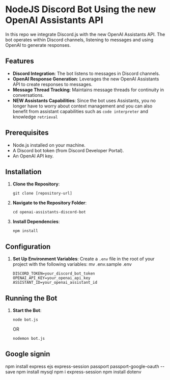 # NodeJS Discord Bot Using the new OpenAI Assistants API

In this repo we integrate Discord.js with the new OpenAI Assistants API. The bot operates within Discord channels, listening to messages and using OpenAI to generate responses.

## Features

- **Discord Integration**: The bot listens to messages in Discord channels.
- **OpenAI Response Generation**: Leverages the new OpenAI Assistants API to create responses to messages.
- **Message Thread Tracking**: Maintains message threads for continuity in conversations.
- **NEW Assistants Capabilities**: Since the bot uses Assistants, you no longer have to worry about context management and you can also benefit from assistant capabilities such as `code interpreter` and knowledge `retrieval`

## Prerequisites

- Node.js installed on your machine.
- A Discord bot token (from Discord Developer Portal).
- An OpenAI API key.

## Installation

1. **Clone the Repository**:
   ```
   git clone [repository-url]
   ```
2. **Navigate to the Repository Folder**:
   ```
   cd openai-assistants-discord-bot
   ```
3. **Install Dependencies**:
   ```
   npm install
   ```

## Configuration

1. **Set Up Environment Variables**:
   Create a `.env` file in the root of your project with the following variables:
   mv .env.sample .env
   ```
   DISCORD_TOKEN=your_discord_bot_token
   OPENAI_API_KEY=your_openai_api_key
   ASSISTANT_ID=your_openai_assistant_id
   ```

## Running the Bot

1. **Start the Bot**:
   ```
   node bot.js
   ```
   OR
   ```
   nodemon bot.js
   ```
## Google signin 
npm install express ejs express-session passport passport-google-oauth --save
npm install mysql
npm i express-session
npm install dotenv

